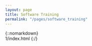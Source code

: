 ```yaml
---
layout: page
title: Software Training
permalink: "/pages/software_training"
---
```

{::nomarkdown}  
1/index.html
{:/}  

